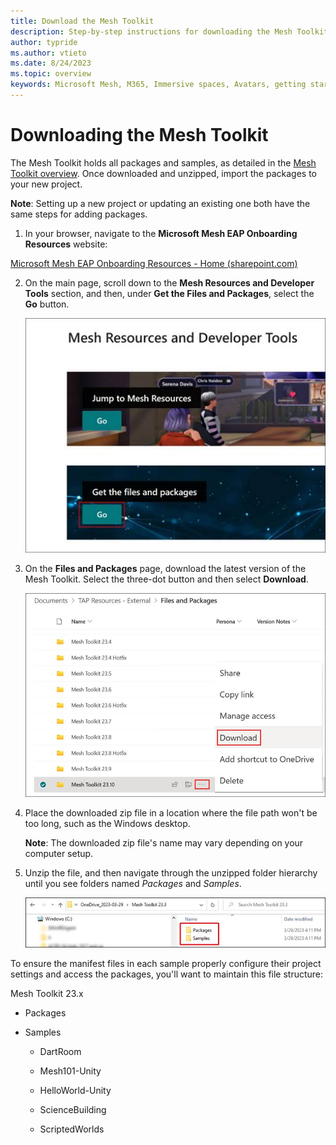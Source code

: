 ```yaml
---
title: Download the Mesh Toolkit
description: Step-by-step instructions for downloading the Mesh Toolkit.
author: typride
ms.author: vtieto
ms.date: 8/24/2023
ms.topic: overview
keywords: Microsoft Mesh, M365, Immersive spaces, Avatars, getting started, documentation, features, prerequisites, toolkit
---
```


# Downloading the Mesh Toolkit

The Mesh Toolkit holds all packages and samples, as detailed in the [Mesh Toolkit overview](../Design%20&%20Develop/mesh-toolkit-overview.md). Once downloaded and unzipped, import the packages to your new project.

**Note**: Setting up a new project or updating an existing one both have the same steps for adding packages.

1. In your browser, navigate to the **Microsoft Mesh EAP Onboarding Resources** website:

[Microsoft Mesh EAP Onboarding Resources - Home
(sharepoint.com)](https://microsoft.sharepoint.com/teams/MicrosoftMeshEAPOnboardingResources/?OR=Teams-HL&CT=1660599435162&clickparams=eyJBcHBOYW1lIjoiVGVhbXMtRGVza3RvcCIsIkFwcFZlcnNpb24iOiIyNy8yMjA4MDcwMTAwMCIsIkhhc0ZlZGVyYXRlZFVzZXIiOmZhbHNlfQ%3D%3D)

2. On the main page, scroll down to the **Mesh Resources and Developer
    Tools** section, and then, under **Get the Files and Packages**,
    select the **Go** button.

    ![A screenshot of a video game Description automatically generated](../../media/get-started-developing-mesh/image003.jpg)

3. On the **Files and Packages** page, download the latest version of the Mesh Toolkit. Select the three-dot button and then select **Download**.

    ![A screenshot of a computer Description automatically generated](../../media/get-started-developing-mesh/image004.jpg)

4. Place the downloaded zip file in a location where the file path won't be too long, such as the Windows desktop.

    **Note**: The downloaded zip file's name may vary depending on your computer setup.

5. Unzip the file, and then navigate through the unzipped folder
    hierarchy until you see folders named *Packages* and *Samples*.

    ![Graphical user interface, application Description automatically generated](../../media/get-started-developing-mesh/image005.jpg)

To ensure the manifest files in each sample properly configure their project settings and access the packages, you'll want to maintain this file structure:

Mesh Toolkit 23.x

- Packages

- Samples

    - DartRoom

    - Mesh101-Unity

    - HelloWorld-Unity

    - ScienceBuilding

    - ScriptedWorlds
